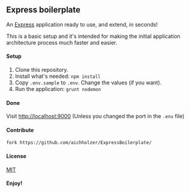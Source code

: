 ## Express boilerplate

An [Express](https://github.com/expressjs/express) application ready to use, and extend, in seconds!

This is a basic setup and it's intended for making the initial application architecture process much
faster and easier.


#### Setup

1. Clone this repository.
2. Install what's needed: `npm install`
3. Copy `.env.sample` to `.env`. Change the values (if you want).
4. Run the application: `grunt nodemon`


#### Done

Visit [http://localhost:9000](http://localhost:9000) (Unless you changed the port in the `.env` file)


#### Contribute
```
fork https://github.com/aichholzer/ExpressBoilerplate/
```


#### License

[MIT](https://github.com/aichholzer/ExpressBoilerplate/blob/master/LICENSE)


#### Enjoy!
